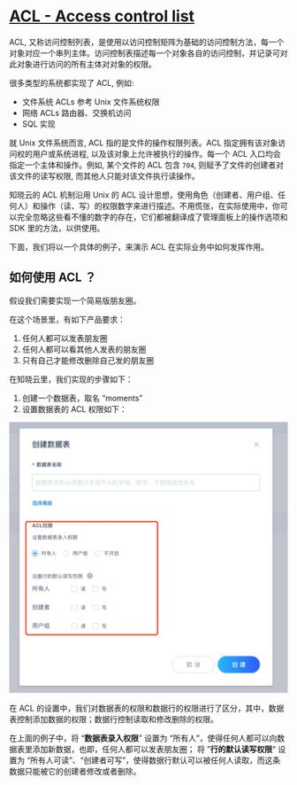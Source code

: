 # [ACL - Access control list](https://en.wikipedia.org/wiki/Access_control_list)

ACL, 又称访问控制列表，是使用以访问控制矩阵为基础的访问控制方法，每一个对象对应一个串列主体。访问控制表描述每一个对象各自的访问控制，并记录可对此对象进行访问的所有主体对对象的权限。

很多类型的系统都实现了 ACL, 例如:
* 文件系统 ACLs
  参考 Unix 文件系统权限
* 网络 ACLs
  路由器、交换机访问
* SQL 实现

就 Unix 文件系统而言, ACL 指的是文件的操作权限列表。ACL 指定拥有该对象访问权的用户或系统进程, 以及该对象上允许被执行的操作。每一个 ACL 入口均会指定一个主体和操作。例如, 某个文件的 ACL 包含 `704`, 则赋予了文件的创建者对该文件的读写权限, 而其他人只能对该文件执行读操作。

知晓云的 ACL 机制沿用 Unix 的 ACL 设计思想，使用角色（创建者、用户组、任何人）和操作（读、写）的权限数字来进行描述。不用慌张，在实际使用中，你可以完全忽略这些看不懂的数字的存在，它们都被翻译成了管理面板上的操作选项和 SDK 里的方法，以供使用。

下面，我们将以一个具体的例子，来演示 ACL 在实际业务中如何发挥作用。

## 如何使用 ACL ？ 

假设我们需要实现一个简易版朋友圈。

在这个场景里，有如下产品要求：

1. 任何人都可以发表朋友圈
2. 任何人都可以看其他人发表的朋友圈
3. 只有自己才能修改删除自己发的朋友圈

在知晓云里，我们实现的步骤如下：

1. 创建一个数据表，取名 “moments”
2. 设置数据表的 ACL 权限如下：

![](../../images/schema-acl-settings.jpg)

在 ACL 的设置中，我们对数据表的权限和数据行的权限进行了区分，其中，数据表控制添加数据的权限；数据行控制读取和修改删除的权限。

在上面的例子中，将 “**数据表录入权限**” 设置为 “所有人”，使得任何人都可以向数据表里添加新数据，也即，任何人都可以发表朋友圈；
将 ”**行的默认读写权限**“ 设置为 “所有人可读”、“创建者可写”，使得数据行默认可以被任何人读取，而这条数据只能被它的创建者修改或者删除。





